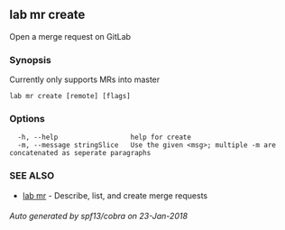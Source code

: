## lab mr create

Open a merge request on GitLab

### Synopsis


Currently only supports MRs into master

```
lab mr create [remote] [flags]
```

### Options

```
  -h, --help                  help for create
  -m, --message stringSlice   Use the given <msg>; multiple -m are concatenated as seperate paragraphs
```

### SEE ALSO
* [lab mr](lab_mr.md)	 - Describe, list, and create merge requests

###### Auto generated by spf13/cobra on 23-Jan-2018
